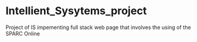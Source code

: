 # Intellient_Sysytems_project
Project of IS impementing full stack web page that involves the using of the SPARC Online 
